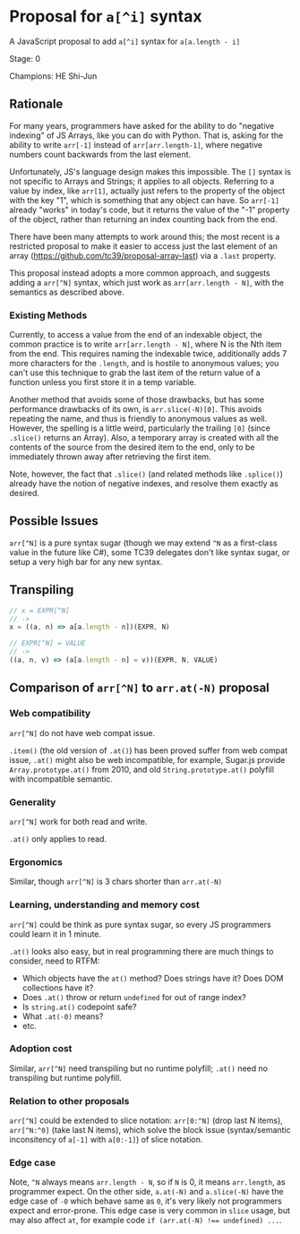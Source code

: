 # Proposal for `a[^i]` syntax

A JavaScript proposal to add `a[^i]` syntax for `a[a.length - i]`

Stage: 0

Champions: HE Shi-Jun

Rationale
---------

For many years, programmers have asked for the ability to do "negative indexing" of JS Arrays, like you can do with Python. That is, asking for the ability to write `arr[-1]` instead of `arr[arr.length-1]`, where negative numbers count backwards from the last element.

Unfortunately, JS's language design makes this impossible. The `[]` syntax is not specific to Arrays and Strings; it applies to all objects. Referring to a value by index, like `arr[1]`, actually just refers to the property of the object with the key "1", which is something that any object can have. So `arr[-1]` already "works" in today's code, but it returns the value of the "-1" property of the object, rather than returning an index counting back from the end.

There have been many attempts to work around this; the most recent is a restricted proposal to make it easier to access just the last element of an array (<https://github.com/tc39/proposal-array-last>) via a `.last` property.

This proposal instead adopts a more common approach, and suggests adding a `arr[^N]` syntax, which just work as `arr[arr.length - N]`, with the semantics as described above.

### Existing Methods

Currently, to access a value from the end of an indexable object, the common practice is to write `arr[arr.length - N]`, where N is the Nth item from the end.  This requires naming the indexable twice, additionally adds 7 more characters for the `.length`, and is hostile to anonymous values; you can't use this technique to grab the last item of the return value of a function unless you first store it in a temp variable.

Another method that avoids some of those drawbacks, but has some performance drawbacks of its own, is `arr.slice(-N)[0]`. This avoids repeating the name, and thus is friendly to anonymous values as well. However, the spelling is a little weird, particularly the trailing `[0]` (since `.slice()` returns an Array). Also, a temporary array is created with all the contents of the source from the desired item to the end, only to be immediately thrown away after retrieving the first item.

Note, however, the fact that `.slice()` (and related methods like `.splice()`) already have the notion of negative indexes, and resolve them exactly as desired.

Possible Issues
---------------

`arr[^N]` is a pure syntax sugar (though we may extend `^N` as a first-class value in the future like C#), some TC39 delegates don't like syntax sugar, or setup a very high bar for any new syntax.

Transpiling
-----------

```js
// x = EXPR[^N]
// ->
x = ((a, n) => a[a.length - n])(EXPR, N)

// EXPR[^N] = VALUE
// ->
((a, n, v) => (a[a.length - n] = v))(EXPR, N, VALUE)
```

## Comparison of `arr[^N]` to `arr.at(-N)` proposal

### Web compatibility

`arr[^N]` do not have web compat issue.

`.item()` (the old version of `.at()`) has been proved suffer from web compat issue, `.at()` might also be web incompatible, for example, Sugar.js provide `Array.prototype.at()` from 2010, and old `String.prototype.at()` polyfill with incompatible semantic.

### Generality

`arr[^N]` work for both read and write.

`.at()` only applies to read.

### Ergonomics

Similar, though `arr[^N]` is 3 chars shorter than `arr.at(-N)`

### Learning, understanding and memory cost

`arr[^N]` could be think as pure syntax sugar, so every JS programmers could learn it in 1 minute.

`.at()` looks also easy, but in real programming there are much things to consider, need to RTFM:
- Which objects have the `at()` method? Does strings have it? Does DOM collections have it?
- Does `.at()` throw or return `undefined` for out of range index?
- Is `string.at()` codepoint safe?
- What `.at(-0)` means?
- etc.

### Adoption cost

Similar, `arr[^N]` need transpiling but no runtime polyfill; `.at()` need no transpiling but runtime polyfill.

### Relation to other proposals

`arr[^N]` could be extended to slice notation: `arr[0:^N]` (drop last N items), `arr[^N:^0]` (take last N items), which solve the block issue (syntax/semantic inconsitency of `a[-1]` with `a[0:-1]`) of slice notation.

### Edge case

Note, `^N` always means `arr.length - N`, so if `N` is 0, it means `arr.length`, as programmer expect. On the other side, `a.at(-N)` and `a.slice(-N)` have the edge case of `-0` which behave same as `0`, it's very likely not programmers expect and error-prone. This edge case is very common in `slice` usage, but may also affect `at`, for example code `if (arr.at(-N) !== undefined) ...`.


